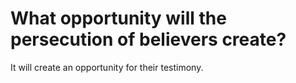 # What opportunity will the persecution of believers create?

It will create an opportunity for their testimony.
